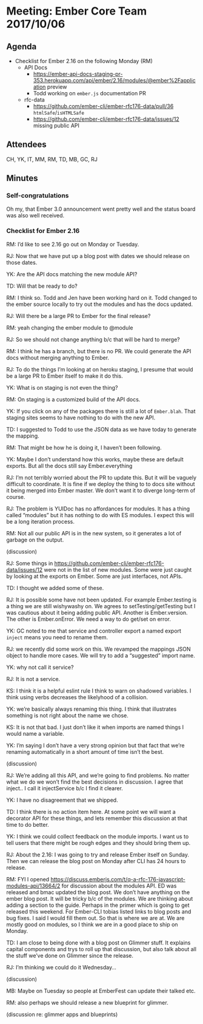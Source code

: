 # Meeting: Ember Core Team 2017/10/06

## Agenda

- Checklist for Ember 2.16 on the following Monday (RM)
  - API Docs
    - https://ember-api-docs-staging-pr-353.herokuapp.com/api/ember/2.16/modules/@ember%2Fapplication preview
    - Todd working on `ember.js` documentation PR
  - rfc-data
    - https://github.com/ember-cli/ember-rfc176-data/pull/36 `htmlSafe`/`isHTMLSafe`
    - https://github.com/ember-cli/ember-rfc176-data/issues/12 missing public API

## Attendees

CH, YK, IT, MM, RM, TD, MB, GC, RJ

## Minutes

### Self-congratulations

Oh my, that Ember 3.0 announcement went pretty well and the status board was also well received.

### Checklist for Ember 2.16

RM: I’d like to see 2.16 go out on Monday or Tuesday.

RJ: Now that we have put up a blog post with dates we should release on those dates.

YK: Are the API docs matching the new module API?

TD: Will that be ready to do?

RM: I think so. Todd and Jen have been working hard on it. Todd changed to the ember source locally to try out the modules and has the docs updated.

RJ: Will there be a large PR to Ember for the final release?

RM: yeah changing the ember module to @module

RJ: So we should not change anything b/c that will be hard to merge?

RM: I think he has a branch, but there is no PR. We could generate the API docs without merging anything to Ember.

RJ: To do the things I’m looking at on heroku staging, I presume that would be a large PR to Ember itself to make it do this.

YK: What is on staging is not even the thing?

RM: On staging is a customized build of the API docs.

YK: If you click on any of the packages there is still a lot of `Ember.blah`. That staging sites seems to have nothing to do with the new API.

TD: I suggested to Todd to use the JSON data as we have today to generate the mapping.

RM: That might be how he is doing it, I haven’t been following.

YK: Maybe I don’t understand how this works, maybe these are default exports. But all the docs still say Ember.everything

RJ: I’m not terribly worried about the PR to update this. But it will be vaguely difficult to coordinate. It is fine if we deploy the thing to to docs site without it being merged into Ember master. We don’t want it to diverge long-term of course.

RJ: The problem is YUIDoc has no affordances for modules. It has a thing called “modules” but it has nothing to do with ES modules. I expect this will be a long iteration process.

RM: Not all our public API is in the new system, so it generates a lot of garbage on the output.

(discussion)

RJ: Some things in https://github.com/ember-cli/ember-rfc176-data/issues/12 were not in the list of new modules. Some were just caught by looking at the exports on Ember. Some are just interfaces, not APIs.

TD: I thought we added some of these.

RJ: It is possible some have not been updated. For example Ember.testing is a thing we are still wishywashy on. We agrees to setTesting/getTesting but I was cautious about it being adding public API. Another is Ember.version. The other is Ember.onError. We need a way to do get/set on error.

YK: GC noted to me that service and controller export a named export `inject` means you need to rename them.

RJ: we recently did some work on this. We revamped the mappings JSON object to handle more cases. We will try to add a “suggested” import name.

YK: why not call it service?

RJ: It is not a service.

KS: I think it is a helpful eslint rule I think to warn on shadowed variables. I think using verbs decreases the likelyhood of a collision.

YK: we’re basically always renaming this thing. I think that illustrates something is not right about the name we chose.

KS: It is not that bad. I just don’t like it when imports are named things I would name a variable.

YK: I’m saying I don’t have a very strong opinion but that fact that we’re renaming automatically in a short amount of time isn’t the best.

(discussion)

RJ: We’re adding all this API, and we’re going to find problems. No matter what we do we won’t find the best decisions in discussion. I agree that inject.. I call it injectService b/c I find it clearer.

YK: I have no disagreement that we shipped.

TD: I think there is no action item here. At some point we will want a decorator API for these things, and lets remember this discussion at that time to do better.

YK: I think we could collect feedback on the module imports. I want us to tell users that there might be rough edges and they should bring them up.

RJ: About the 2.16: I was going to try and release Ember itself on Sunday. Then we can release the blog post on Monday after CLI has 24 hours to release.

RM: FYI I opened https://discuss.emberjs.com/t/q-a-rfc-176-javascript-modules-api/13664/2 for discussion about the modules API. ED was released and bmac updated the blog post. We don’t have anything on the ember blog post. It will be tricky b/c of the modules. We are thinking about adding a section to the guide. Perhaps in the primer which is going to get released this weekend. For Ember-CLI tobias listed links to blog posts and bug fixes. I said I would fill them out. So that is where we are at. We are mostly good on modules, so I think we are in a good place to ship on Monday.

TD: I am close to being done with a blog post on Glimmer stuff. It explains capital components and trys to roll up that discussion, but also talk about all the stuff we’ve done on Glimmer since the release.

RJ: I’m thinking we could do it Wednesday…

(discussion)

MB: Maybe on Tuesday so people at EmberFest can update their talked etc.

RM: also perhaps we should release a new blueprint for glimmer.

(discussion re: glimmer apps and blueprints)
